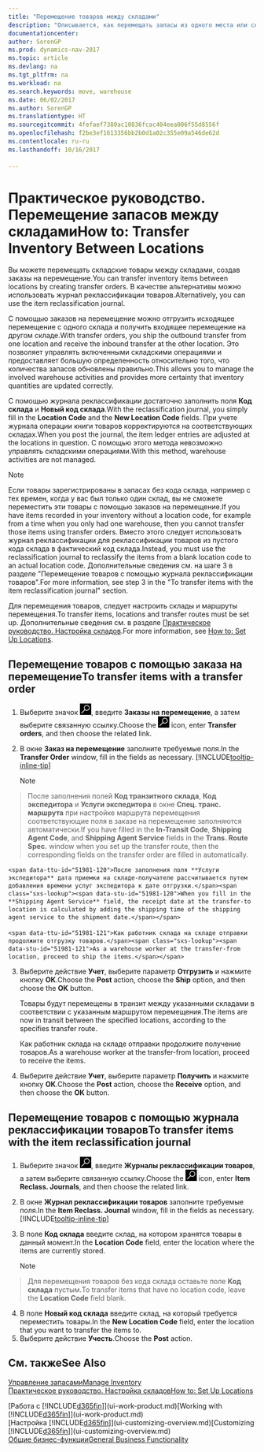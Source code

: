 ```yaml
---
title: "Перемещение товаров между складами"
description: "Описывается, как перемещать запасы из одного места или склада в другое место или склад с помощью журнала реклассификации или заказов на перемещение."
documentationcenter: 
author: SorenGP
ms.prod: dynamics-nav-2017
ms.topic: article
ms.devlang: na
ms.tgt_pltfrm: na
ms.workload: na
ms.search.keywords: move, warehouse
ms.date: 06/02/2017
ms.author: SorenGP
ms.translationtype: HT
ms.sourcegitcommit: 4fefaef7380ac10836fcac404eea006f55d8556f
ms.openlocfilehash: f2be3ef1613356bb2b0d1a02c355e09a546de62d
ms.contentlocale: ru-ru
ms.lasthandoff: 10/16/2017

---
```

# <a name="how-to-transfer-inventory-between-locations"></a><span data-ttu-id="51981-103">Практическое руководство. Перемещение запасов между складами</span><span class="sxs-lookup"><span data-stu-id="51981-103">How to: Transfer Inventory Between Locations</span></span>
<span data-ttu-id="51981-104">Вы можете перемещать складские товары между складами, создав заказы на перемещение.</span><span class="sxs-lookup"><span data-stu-id="51981-104">You can transfer inventory items between locations by creating transfer orders.</span></span> <span data-ttu-id="51981-105">В качестве альтернативы можно использовать журнал реклассификации товаров.</span><span class="sxs-lookup"><span data-stu-id="51981-105">Alternatively, you can use the item reclassification journal.</span></span>

<span data-ttu-id="51981-106">С помощью заказов на перемещение можно отгрузить исходящее перемещение с одного склада и получить входящее перемещение на другом складе.</span><span class="sxs-lookup"><span data-stu-id="51981-106">With transfer orders, you ship the outbound transfer from one location and receive the inbound transfer at the other location.</span></span> <span data-ttu-id="51981-107">Это позволяет управлять включенными складскими операциями и предоставляет большую определенность относительно того, что количества запасов обновлены правильно.</span><span class="sxs-lookup"><span data-stu-id="51981-107">This allows you to manage the involved warehouse activities and provides more certainty that inventory quantities are updated correctly.</span></span>

<span data-ttu-id="51981-108">С помощью журнала реклассификации достаточно заполнить поля **Код склада** и **Новый код склада**.</span><span class="sxs-lookup"><span data-stu-id="51981-108">With the reclassification journal, you simply fill in the **Location Code** and the **New Location Code** fields.</span></span> <span data-ttu-id="51981-109">При учете журнала операции книги товаров корректируются на соответствующих складах.</span><span class="sxs-lookup"><span data-stu-id="51981-109">When you post the journal, the item ledger entries are adjusted at the locations in question.</span></span> <span data-ttu-id="51981-110">С помощью этого метода невозможно управлять складскими операциями.</span><span class="sxs-lookup"><span data-stu-id="51981-110">With this method, warehouse activities are not managed.</span></span>

> [!NOTE]  
>   <span data-ttu-id="51981-111">Если товары зарегистрированы в запасах без кода склада, например с тех времен, когда у вас был только один склад, вы не сможете переместить эти товары с помощью заказов на перемещение.</span><span class="sxs-lookup"><span data-stu-id="51981-111">If you have items recorded in your inventory without a location code, for example from a time when you only had one warehouse, then you cannot transfer those items using transfer orders.</span></span> <span data-ttu-id="51981-112">Вместо этого следует использовать журнал реклассификации для реклассификации товаров из пустого кода склада в фактический код склада.</span><span class="sxs-lookup"><span data-stu-id="51981-112">Instead, you must use the reclassification journal to reclassify the items from a blank location code to an actual location code.</span></span>  <span data-ttu-id="51981-113">Дополнительные сведения см. на шаге 3 в разделе "Перемещение товаров с помощью журнала реклассификации товаров".</span><span class="sxs-lookup"><span data-stu-id="51981-113">For more information, see step 3 in the "To transfer items with the item reclassification journal" section.</span></span>

<span data-ttu-id="51981-114">Для перемещения товаров, следует настроить склады и маршруты перемещения.</span><span class="sxs-lookup"><span data-stu-id="51981-114">To transfer items, locations and transfer routes must be set up.</span></span> <span data-ttu-id="51981-115">Дополнительные сведения см. в разделе [Практическое руководство. Настройка складов](inventory-how-setup-locations.md).</span><span class="sxs-lookup"><span data-stu-id="51981-115">For more information, see [How to: Set Up Locations](inventory-how-setup-locations.md).</span></span>

## <a name="to-transfer-items-with-a-transfer-order"></a><span data-ttu-id="51981-116">Перемещение товаров с помощью заказа на перемещение</span><span class="sxs-lookup"><span data-stu-id="51981-116">To transfer items with a transfer order</span></span>
1. <span data-ttu-id="51981-117">Выберите значок ![Поиск страницы или отчета](media/ui-search/search_small.png "Значок поиска страницы или отчета"), введите **Заказы на перемещение**, а затем выберите связанную ссылку.</span><span class="sxs-lookup"><span data-stu-id="51981-117">Choose the ![Search for Page or Report](media/ui-search/search_small.png "Search for Page or Report icon") icon, enter **Transfer orders**, and then choose the related link.</span></span>
2. <span data-ttu-id="51981-118">В окне **Заказ на перемещение** заполните требуемые поля.</span><span class="sxs-lookup"><span data-stu-id="51981-118">In the **Transfer Order** window, fill in the fields as necessary.</span></span> [!INCLUDE[tooltip-inline-tip](includes/tooltip-inline-tip_md.md)]

    > [!NOTE]  
>   <span data-ttu-id="51981-119">После заполнения полей **Код транзитного склада**, **Код экспедитора** и **Услуги экспедитора** в окне **Спец. транс. маршрута** при настройке маршрута перемещения соответствующие поля в заказе на перемещение заполняются автоматически.</span><span class="sxs-lookup"><span data-stu-id="51981-119">If you have filled in the **In-Transit Code**, **Shipping Agent Code**, and **Shipping Agent Service** fields in the **Trans. Route Spec.** window when you set up the transfer route, then the corresponding fields on the transfer order are filled in automatically.</span></span>

    <span data-ttu-id="51981-120">После заполнения поля **Услуги экспедитора** дата приемки на складе-получателе рассчитывается путем добавления времени услуг экспедитора к дате отгрузки.</span><span class="sxs-lookup"><span data-stu-id="51981-120">When you fill in the **Shipping Agent Service** field, the receipt date at the transfer-to location is calculated by adding the shipping time of the shipping agent service to the shipment date.</span></span>

    <span data-ttu-id="51981-121">Как работник склада на складе отправки продолжите отгрузку товаров.</span><span class="sxs-lookup"><span data-stu-id="51981-121">As a warehouse worker at the transfer-from location, proceed to ship the items.</span></span>
3. <span data-ttu-id="51981-122">Выберите действие **Учет**, выберите параметр **Отгрузить** и нажмите кнопку **ОК**.</span><span class="sxs-lookup"><span data-stu-id="51981-122">Choose the **Post** action, choose the **Ship** option, and then choose the **OK** button.</span></span>

    <span data-ttu-id="51981-123">Товары будут перемещены в транзит между указанными складами в соответствии с указанным маршрутом перемещения.</span><span class="sxs-lookup"><span data-stu-id="51981-123">The items are now in transit between the specified locations, according to the specifies transfer route.</span></span>

    <span data-ttu-id="51981-124">Как работник склада на складе отправки продолжите получение товаров.</span><span class="sxs-lookup"><span data-stu-id="51981-124">As a warehouse worker at the transfer-from location, proceed to receive the items.</span></span>
4. <span data-ttu-id="51981-125">Выберите действие **Учет**, выберите параметр **Получить** и нажмите кнопку **ОК**.</span><span class="sxs-lookup"><span data-stu-id="51981-125">Choose the **Post** action, choose the **Receive** option, and then choose the **OK** button.</span></span>

## <a name="to-transfer-items-with-the-item-reclassification-journal"></a><span data-ttu-id="51981-126">Перемещение товаров с помощью журнала реклассификации товаров</span><span class="sxs-lookup"><span data-stu-id="51981-126">To transfer items with the item reclassification journal</span></span>
1. <span data-ttu-id="51981-127">Выберите значок ![Поиск страницы или отчета](media/ui-search/search_small.png "Значок поиска страницы или отчета"), введите **Журналы реклассификации товаров**, а затем выберите связанную ссылку.</span><span class="sxs-lookup"><span data-stu-id="51981-127">Choose the ![Search for Page or Report](media/ui-search/search_small.png "Search for Page or Report icon") icon, enter **Item Reclass. Journals**, and then choose the related link.</span></span>
2. <span data-ttu-id="51981-128">В окне **Журнал реклассификации товаров** заполните требуемые поля.</span><span class="sxs-lookup"><span data-stu-id="51981-128">In the **Item Reclass. Journal** window, fill in the fields as necessary.</span></span> [!INCLUDE[tooltip-inline-tip](includes/tooltip-inline-tip_md.md)]
3. <span data-ttu-id="51981-129">В поле **Код склада** введите склад, на котором хранятся товары в данный момент.</span><span class="sxs-lookup"><span data-stu-id="51981-129">In the **Location Code** field, enter the location where the items are currently stored.</span></span>

    > [!NOTE]  
>   <span data-ttu-id="51981-130">Для перемещения товаров без кода склада оставьте поле **Код склада** пустым.</span><span class="sxs-lookup"><span data-stu-id="51981-130">To transfer items that have no location code, leave the **Location Code** field blank.</span></span>
4. <span data-ttu-id="51981-131">В поле **Новый код склада** введите склад, на который требуется переместить товары.</span><span class="sxs-lookup"><span data-stu-id="51981-131">In the **New Location Code** field, enter the location that you want to transfer the items to.</span></span>
5. <span data-ttu-id="51981-132">Выберите действие **Учесть**.</span><span class="sxs-lookup"><span data-stu-id="51981-132">Choose the **Post** action.</span></span>

## <a name="see-also"></a><span data-ttu-id="51981-133">См. также</span><span class="sxs-lookup"><span data-stu-id="51981-133">See Also</span></span>
[<span data-ttu-id="51981-134">Управление запасами</span><span class="sxs-lookup"><span data-stu-id="51981-134">Manage Inventory</span></span>](inventory-manage-inventory.md)  
[<span data-ttu-id="51981-135">Практическое руководство. Настройка складов</span><span class="sxs-lookup"><span data-stu-id="51981-135">How to: Set Up Locations</span></span>](inventory-how-setup-locations.md)  

<span data-ttu-id="51981-136">[Работа с [!INCLUDE[d365fin](includes/d365fin_md.md)]](ui-work-product.md)</span><span class="sxs-lookup"><span data-stu-id="51981-136">[Working with [!INCLUDE[d365fin](includes/d365fin_md.md)]](ui-work-product.md)</span></span>  
<span data-ttu-id="51981-137">[Настройка [!INCLUDE[d365fin](includes/d365fin_md.md)]](ui-customizing-overview.md)</span><span class="sxs-lookup"><span data-stu-id="51981-137">[Customizing [!INCLUDE[d365fin](includes/d365fin_md.md)]](ui-customizing-overview.md)</span></span>  
[<span data-ttu-id="51981-138">Общие бизнес-функции</span><span class="sxs-lookup"><span data-stu-id="51981-138">General Business Functionality</span></span>](ui-across-business-areas.md)

##

